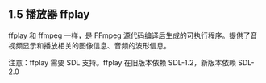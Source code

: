 ## 1.5 播放器 ffplay

ffplay 和 ffmpeg 一样，是 FFmpeg 源代码编译后生成的可执行程序。提供了音视频显示和播放相关的图像信息、音频的波形信息。

注意：ffplay 需要 SDL 支持。ffplay 在旧版本依赖 SDL-1.2，新版本依赖 SDL-2.0